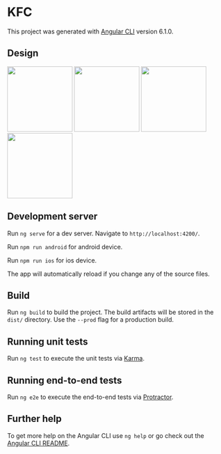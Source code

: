 # KFC

This project was generated with [Angular CLI](https://github.com/angular/angular-cli) version 6.1.0.

## Design

<span><img src="https://i.ibb.co/h17MkH6/kfc.png" width="150"></span>
<span><img src="https://i.ibb.co/X7Mn1np/kfc2.png" width="150"></span>
<span><img src="https://i.ibb.co/0sY7dk6/kfc3.png" width="150"></span>
<span><img src="https://i.ibb.co/106yjz3/kfc4.png" width="150"></span>

## Development server

Run `ng serve` for a dev server. Navigate to `http://localhost:4200/`.

Run `npm run android` for android device.

Run `npm run ios` for ios device.

The app will automatically reload if you change any of the source files.

## Build

Run `ng build` to build the project. The build artifacts will be stored in the `dist/` directory. Use the `--prod` flag for a production build.

## Running unit tests

Run `ng test` to execute the unit tests via [Karma](https://karma-runner.github.io).

## Running end-to-end tests

Run `ng e2e` to execute the end-to-end tests via [Protractor](http://www.protractortest.org/).

## Further help

To get more help on the Angular CLI use `ng help` or go check out the [Angular CLI README](https://github.com/angular/angular-cli/blob/master/README.md).
